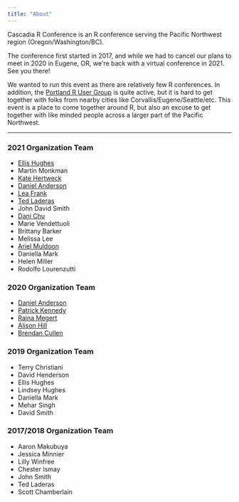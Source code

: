 ```yaml
---
title: "About"
---
```


Cascadia R Conference is an R conference serving the Pacific Northwest region (Oregon/Washington/BC).

The conference first started in 2017, 
and while we had to cancel our plans to meet in 2020 in Eugene, OR,
we're back with a virtual conference in 2021.
See you there!

We wanted to run this event as there are relatively few R conferences. In addition, 
the <a href="https://www.meetup.com/portland-r-user-group/">Portland R User Group</a>
is quite active, but it is hard to get together with folks from nearby cities like
Corvallis/Eugene/Seattle/etc. This event is a place to come together around R,
but also an excuse to get together with like minded people across
a larger part of the Pacific Northwest.

***

### 2021 Organization Team

+ [Ellis Hughes](http://twitter.com/thebioengineer)
+ Martin Monkman
+ [Kate Hertweck](http://katehertweck.com)
+ [Daniel Anderson](https://www.datalorax.com/about/)
+ [Lea Frank](https://github.com/lfrank14)
+ [Ted Laderas](https://laderast.github.io)
+ John David Smith
+ [Dani Chu](https://danichusfu.github.io/)
+ Marie Vendettuoli
+ Brittany Barker
+ Melissa Lee
+ [Ariel Muldoon](https://aosmith.rbind.io/)
+ Daniella Mark
+ Helen Miller
+ Rodolfo Lourenzutti

### 2020 Organization Team

+ [Daniel Anderson](https://www.datalorax.com/about/)
+ [Patrick Kennedy](https://ctl.uoregon.edu/about/staff/patrick-kennedy)
+ [Raina Megert](https://education.uoregon.edu/people/faculty/rainam)
+ [Alison Hill](https://alison.rbind.io/)
+ [Brendan Cullen](https://bcullen.rbind.io/)

### 2019 Organization Team

+ Terry Christiani
+ David Henderson
+ Ellis Hughes
+ Lindsey Hughes
+ Daniella Mark
+ Mehar Singh
+ David Smith


### 2017/2018 Organization Team

+ Aaron Makubuya
+ Jessica Minnier
+ Lilly Winfree
+ Chester Ismay
+ John Smith
+ Ted Laderas
+ Scott Chamberlain







